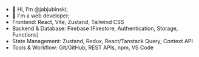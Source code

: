 - 👋 Hi, I’m @jabjubinski;
- 👀 I'm a web developer;
- Frontend: React, Vite, Zustand, Tailwind CSS
- Backend & Database: Firebase (Firestore, Authentication, Storage, Functions)
- State Management: Zustand, Redux, React/Tanstack Query, Context API
- Tools & Workflow: Git/GitHub, REST APIs, npm, VS Code

